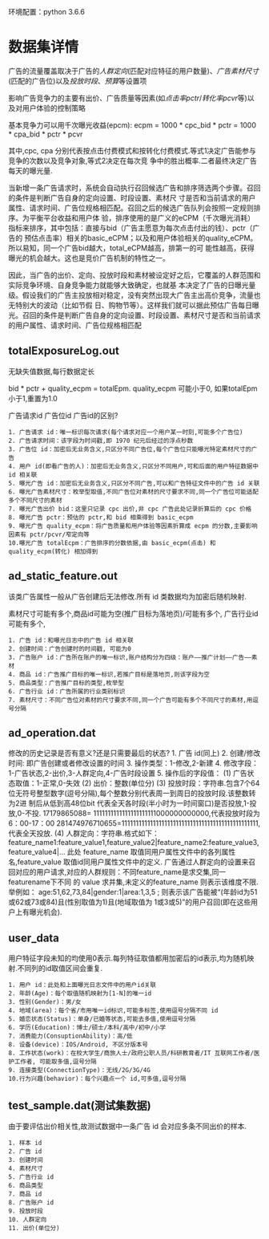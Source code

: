 环境配置：python 3.6.6


# 数据集详情

广告的流量覆盖取决于广告的*人群定向*(匹配对应特征的用户数量)、*广告素材尺寸*(匹配的广告位)以及*投放时段*、*预算*等设置项

影响广告竞争力的主要有出价、广告质量等因素(如*点击率pctr*/*转化率pcvr*等)以及对用户体验的控制策略

基本竞争力可以用千次曝光收益(epcm):
    ecpm = 1000 * cpc_bid * pctr = 1000 * cpa_bid * pctr * pcvr

其中,cpc, cpa 分别代表按点击付费模式和按转化付费模式.等式1决定广告能参与竞争的次数以及竞争对象,等式2决定在每次竞
争中的胜出概率.二者最终决定广告每天的曝光量.

当新增一条广告请求时，系统会自动执行召回候选广告和排序筛选两个步骤。召回的条件是判断广告自身的定向设置、时段设置、素材尺
寸是否和当前请求的用户属性、请求时间、广告位规格相匹配。召回之后的候选广告队列会按照一定规则排序。为平衡平台收益和用户体
验，排序使用的是广义的eCPM（千次曝光消耗）指标来排序，其中包括：直接与bid（广告主愿意为每次点击付出的钱）、pctr（广告的
预估点击率）相关的basic_eCPM；以及和用户体验相关的quality_eCPM。所以易知，同一个广告bid越大，total_eCPM越高，排第一的可
能性越高，获得曝光的机会越大。这也是竞价广告机制的特性之一。

因此，当广告的出价、定向、投放时段和素材被设定好之后，它覆盖的人群范围和实际竞争环境、自身竞争能力就能够大致确定，也就基
本决定了广告的日曝光量级。假设我们的广告主投放相对稳定，没有突然出现大广告主出高价竞争，流量也无特别大的波动（比如节假
日、购物节等）。这样我们就可以据此预估广告每日曝光。召回的条件是判断广告自身的定向设置、时段设置、素材尺寸是否和当前请求
的用户属性、请求时间、广告位规格相匹配

## totalExposureLog.out
无缺失值数据,每行数据定长

bid * pctr + quality_ecpm = totalEpm.  quality_ecpm 可能小于0, 如果totalEpm小于1,重置为1.0

广告请求id  广告位id  广告id的区别?

    1. 广告请求 id：唯一标识每次请求(每个请求对应一个用户某一时刻,可能多个广告位)
    2. 广告请求时间：该字段为时间戳,即 1970 纪元后经过的浮点秒数
    3. 广告位 id：加密后无业务含义,只区分不同广告位,每个广告位只能曝光特定素材尺寸的广告
    4. 用户 id(即看广告的人)：加密后无业务含义,只区分不同用户,可和后面的用户特征数据中 id 相关联
    5. 曝光广告 id：加密后无业务含义,只区分不同广告,可以和广告特征文件中的广告 id 关联
    6. 曝光广告素材尺寸：枚举型取值,不同广告位对素材的尺寸要求不同,同一个广告位可能适配多个不同尺寸的素材
    7. 曝光广告出价 bid：这里只记录 cpc 出价,非 cpc 广告此处记录折算后的 cpc 价格
    8. 曝光广告 pctr：预估的 pctr,和 bid 相乘得到 basic_ecpm
    9. 曝光广告 quality_ecpm：将广告质量和用户体验等因素折算成 ecpm 的分数,主要影响因素有 pctr/pcvr/窄定向等
    10.曝光广告 totalEcpm：广告排序的分数依据,由 basic_ecpm(点击) 和 quality_ecpm(转化) 相加得到


## ad_static_feature.out
该类广告属性一般从广告创建后无法修改.所有 id 类数据均为加密后随机映射.

素材尺寸可能有多个,商品id可能为空(推广目标为落地页)/可能有多个, 广告行业id可能有多个,

    1. 广告 id：和曝光日志中的广告 id 相关联
    2. 创建时间：广告创建时的时间戳, 可能为0
    3. 广告账户 id：广告所在账户的唯一标识,账户结构分为四级：账户——推广计划——广告——素材
    4. 商品 id：广告推广目标的唯一标识,若推广目标是落地页,则该字段为空
    5. 商品类型：广告推广目标的类型,枚举型
    6. 广告行业 id：广告所属的行业类别标识
    7. 素材尺寸：不同广告位对素材的尺寸要求不同,同一个广告可能有多个不同尺寸的素材,用逗号分隔


## ad_operation.dat
修改的历史记录是否有意义?还是只需要最后的状态?
    1. 广告 id(同上)
    2. 创建/修改时间: 即广告创建或者修改设置的时间
    3. 操作类型：1-修改,2-新建
    4. 修改字段：1-广告状态,2-出价,3-人群定向,4-广告时段设置
    5. 操作后的字段值：
        (1) 广告状态取值：1-正常,0-失效
        (2) 出价：整数(单位分)
        (3) 投放时段：字符串.包含7个64位无符号整型数字(逗号分隔),每个整数分别代表周一到周日的投放时段.该整数转为2进
            制后从低到高48位bit 代表全天各时段(半小时为一时间窗口)是否投放,1-投放,0-不投.
            17179865088= 1111111111111111111111000000000000,代表投放时段为 6：00-17：00
            281474976710655=111111111111111111111111111111111111111111111111,代表全天投放.
        (4) 人群定向：字符串.格式如下：
            feature_name1:feature_value1,feature_value2|feature_name2:feature_value3,feature_value4|…
            此处 feature_name 取值同用户属性文件中的各列属性名,feature_value 取值id同用户属性文件中的定义.
            广告通过人群定向的设置来召回对应的用户请求,对应的人群规则：不同feature_name是求交集,同一featurename下不同
            的 value 求并集,未定义的feature_name 则表示该维度不限.举例如：
            age:51,62,73,84|gender:1|area:1,3,5 ; 则表示该广告能被“(年龄id为51或62或73或84)且(性别取值为1)且(地域取值为
            1或3或5)”的用户召回(即在这些用户上有曝光机会).


## user_data
用户特征字段未知的均使用0表示.每列特征取值都用加密后的id表示,均为随机映射.不同列的id取值区间会重复.

    1. 用户 id：此处和上面曝光日志文件中的用户id关联
    2. 年龄(Age)：每个取值随机映射为[1-N]的唯一id
    3. 性别(Gender)：男/女
    4. 地域(area)：每个省/市用唯一id标识,可能多标签,使用逗号分隔不同 id
    5. 婚恋状态(Status)：单身/已婚等状态,可能去多值,使用逗号分隔
    6. 学历(Education)：博士/硕士/本科/高中/初中/小学
    7. 消费能力(ConsuptionAbility)：高/低
    8. 设备(device)：IOS/Android, 不区分版本号
    8. 工作状态(work)：在校大学生/商旅人士/政府公职人员/科研教育者/IT 互联网工作者/医护工作者, 可能取多值,逗号分隔
    9. 连接类型(ConnectionType)：无线/2G/3G/4G
    10.行为兴趣(behavior)：每个兴趣点一个 id,可多值,逗号分隔


## test_sample.dat(测试集数据)
由于要评估出价相关性,故测试数据中一条广告 id 会对应多条不同出价的样本.

    1. 样本 id
    2. 广告 id
    3. 创建时间
    4. 素材尺寸
    5. 广告行业 id
    6. 商品类型
    7. 商品 id
    8. 广告账户 id
    9. 投放时段
    10. 人群定向
    11. 出价(单位分)
